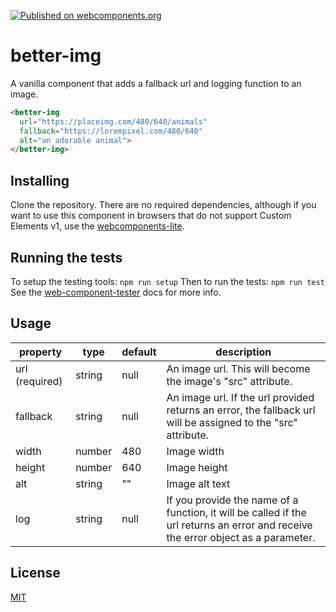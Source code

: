 [![Published on webcomponents.org](https://img.shields.io/badge/webcomponents.org-published-blue.svg)](https://www.webcomponents.org/element/pearlbea/better-img)

# better-img

A vanilla component that adds a fallback url and logging function to an image.

<!---
```
<custom-element-demo>
  <template>
    <style> body { text-align: center; } </style>
    <script src="../custom-elements/custom-elements.js"></script>
    <script src="src/better-img/better-img.js"></script>
    <next-code-block></next-code-block>
  </template>
</custom-element-demo>
```
-->

```html
<better-img
  url="https://placeimg.com/480/640/animals"
  fallback="https://lorempixel.com/480/640"
  alt="an adorable animal">
</better-img>
```

## Installing

Clone the repository. There are no required dependencies, although if you want to use this component in browsers that do not support Custom Elements v1, use the [webcomponents-lite](https://github.com/webcomponents/webcomponentsjs).
## Running the tests

To setup the testing tools:
```npm run setup```
Then to run the tests:
```npm run test```
See the [web-component-tester](https://github.com/Polymer/web-component-tester) docs for more info.

## Usage

| property | type | default | description |
| -------- | ---- | ------- | ----------- |
| url (required) | string | null | An image url. This will become the image's "src" attribute. |
| fallback | string | null | An image url. If the url provided returns an error, the fallback url will be assigned to the "src" attribute. |
| width | number | 480 | Image width |
| height | number | 640 | Image height |
| alt | string | "" | Image alt text |
| log | string | null | If you provide the name of a function, it will be called if the url returns an error and receive the error object as a parameter.|

## License

[MIT](https://opensource.org/licenses/MIT)
